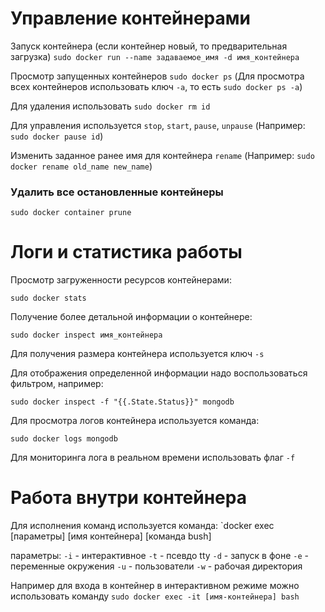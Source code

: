 # Управление контейнерами

Запуск контейнера (если контейнер новый, то предварительная загрузка) `sudo docker run --name задаваемое_имя -d имя_контейнера` 

Просмотр запущенных контейнеров `sudo docker ps` (Для просмотра всех контейнеров использовать ключ `-a`, то есть `sudo docker ps -a`)

Для удаления использовать `sudo docker rm id`

Для управления используется `stop`, `start`, `pause`, `unpause` (Например: `sudo docker pause id`)

Изменить заданное ранее имя для контейнера `rename` (Например: `sudo docker rename old_name new_name`)

### Удалить все остановленные контейнеры 
```
sudo docker container prune
```

# Логи и статистика работы

Просмотр загруженности ресурсов контейнерами:
```
sudo docker stats
```

Получение более детальной информации о контейнере:
```
sudo docker inspect имя_контейнера
```
Для получения размера контейнера используется ключ `-s`

Для отображения определенной информации надо воспользоваться фильтром, например:
```
sudo docker inspect -f "{{.State.Status}}" mongodb
```

Для просмотра логов контейнера используется команда:
```
sudo docker logs mongodb 
```
Для мониторинга лога в реальном времени использовать флаг `-f`


# Работа внутри контейнера

Для исполнения команд используется команда: `docker exec [параметры] [имя контейнера] [команда bush]

параметры:
`-i` - интерактивное
`-t` - псевдо tty
`-d` - запуск в фоне
`-e` - переменные окружения
`-u` - пользователи
`-w` - рабочая директория

Например для входа в контейнер в интерактивном режиме можно использовать команду `sudo docker exec -it [имя-контейнера] bash`


